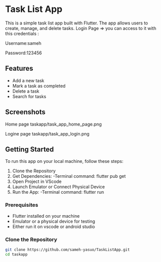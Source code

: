 # Task List App

This is a simple task list app built with Flutter. The app allows users to create, manage, and delete tasks.
Login Page => you can access to it with this credentials :

Username:sameh

Password:123456

## Features

- Add a new task
- Mark a task as completed
- Delete a task
- Search for tasks

## Screenshots

Home page taskapp/task_app_home_page.png 

Logine page taskapp/task_app_login.png

## Getting Started

To run this app on your local machine, follow these steps:
1) Clone the Repository
2) Get Dependencies:
   -Terminal command: flutter pub get
3) Open Project in VScode
4) Launch Emulator or Connect Physical Device
5) Run the App:
    -Terminal command: flutter run


### Prerequisites

- Flutter installed on your machine
- Emulator or a physical device for testing
- Either run it on vscode or android studio

### Clone the Repository

```bash
git clone https://github.com/sameh-yasuo/TaskListApp.git
cd taskapp

